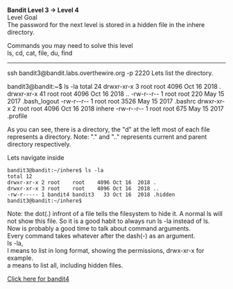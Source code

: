 <b>Bandit Level 3 → Level 4</b>  
Level Goal  
The password for the next level is stored in a hidden file in the inhere directory.  
  
Commands you may need to solve this level  
ls, cd, cat, file, du, find  
<hr>  
ssh bandit3@bandit.labs.overthewire.org -p 2220  
Lets list the directory.  

bandit3@bandit:~$ ls -la
total 24
drwxr-xr-x  3 root root 4096 Oct 16  2018 .
drwxr-xr-x 41 root root 4096 Oct 16  2018 ..
-rw-r--r--  1 root root  220 May 15  2017 .bash_logout
-rw-r--r--  1 root root 3526 May 15  2017 .bashrc
drwxr-xr-x  2 root root 4096 Oct 16  2018 inhere
-rw-r--r--  1 root root  675 May 15  2017 .profile

As you can see, there is a directory, the "d" at the left most of each file represents a directory.
Note: "." and ".." represents current and parent directory respectively.  
  
Lets navigate inside
```
bandit3@bandit:~/inhere$ ls -la
total 12
drwxr-xr-x 2 root    root    4096 Oct 16  2018 .
drwxr-xr-x 3 root    root    4096 Oct 16  2018 ..
-rw-r----- 1 bandit4 bandit3   33 Oct 16  2018 .hidden
bandit3@bandit:~/inhere$
```
Note: the dot(.) infront of a file tells the filesystem to hide it. A normal ls will not show this file. So it is a good habit to always run ls -la instead of ls.  
Now is probably a good time to talk about command arguments.  
Every command takes whatever after the dash(-) as an argument.  
ls -la,  
l means to list in long format, showing the permissions, drwx-xr-x for example.  
a means to list all, including hidden files.

[Click here for bandit4](../bandit4)
